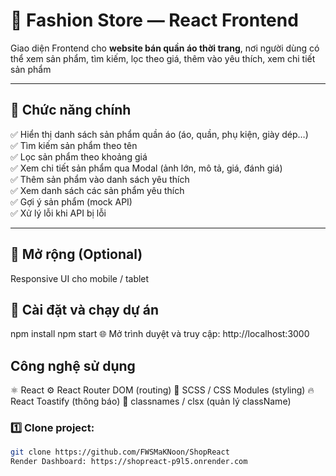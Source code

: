 # 👕 Fashion Store — React Frontend

Giao diện Frontend cho **website bán quần áo thời trang**, nơi người dùng có thể xem sản phẩm, tìm kiếm, lọc theo giá, thêm vào yêu thích, xem chi tiết sản phẩm

---

## 📌 Chức năng chính

✅ Hiển thị danh sách sản phẩm quần áo (áo, quần, phụ kiện, giày dép…)  
✅ Tìm kiếm sản phẩm theo tên  
✅ Lọc sản phẩm theo khoảng giá  
✅ Xem chi tiết sản phẩm qua Modal (ảnh lớn, mô tả, giá, đánh giá)  
✅ Thêm sản phẩm vào danh sách yêu thích  
✅ Xem danh sách các sản phẩm yêu thích  
✅ Gợi ý sản phẩm (mock API)  
✅ Xử lý lỗi khi API bị lỗi

---

## 📌 Mở rộng (Optional)

Responsive UI cho mobile / tablet

## 🚀 Cài đặt và chạy dự án

npm install
npm start
🌐 Mở trình duyệt và truy cập: http://localhost:3000

## Công nghệ sử dụng

⚛️ React
⚙️ React Router DOM (routing)
🎨 SCSS / CSS Modules (styling)
🔥 React Toastify (thông báo)
🧱 classnames / clsx (quản lý className)

### 1️⃣ Clone project:

```bash
git clone https://github.com/FWSMaKNoon/ShopReact
Render Dashboard: https://shopreact-p9l5.onrender.com
```
